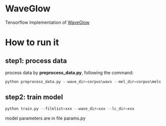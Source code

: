 # WaveGlow
Tensorflow Implementation of [WaveGlow](https://arxiv.org/abs/1811.00002)

# How to run it
## step1: process data
process data by **preprocess_data.py**, following the command:
```python
python preprocess_data.py --wave_dir=corpus\wavs --mel_dir=corpus\mels --data_dir=corpus\
```

## step2: train model
```python
python train.py --filelist=xxx --wave_dir=xxx --lc_dir=xxx
```

model parameters are in file params.py
